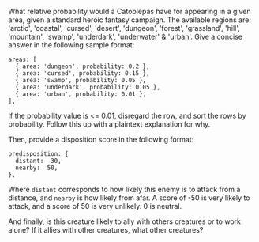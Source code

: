 What relative probability would a Catoblepas have for appearing in a given area, given a standard heroic fantasy campaign. The available regions are: 'arctic', 'coastal', 'cursed', 'desert', 'dungeon', 'forest', 'grassland', 'hill', 'mountain', 'swamp', 'underdark', 'underwater' & 'urban'. Give a concise answer in the following sample format:

```
areas: [
  { area: 'dungeon', probability: 0.2 },
  { area: 'cursed', probability: 0.15 },
  { area: 'swamp', probability: 0.05 },
  { area: 'underdark', probability: 0.05 },
  { area: 'urban', probability: 0.01 },
],
```

If the probability value is <= 0.01, disregard the row, and sort the rows by probability. Follow this up with a plaintext explanation for why.

Then, provide a disposition score in the following format:

```
predisposition: {
  distant: -30,
  nearby: -50,
},
```

Where `distant` corresponds to how likely this enemy is to attack from a distance, and `nearby` is how likely from afar. A score of -50 is very likely to attack, and a score of 50 is very unlikely. 0 is neutral.

And finally, is this creature likely to ally with others creatures or to work alone? If it allies with other creatures, what other creatures?
